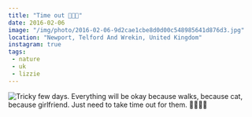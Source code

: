 ```yaml
---
title: "Time out 🍃🐱👩"
date: 2016-02-06
image: "/img/photo/2016-02-06-9d2cae1cbe8d0d00c548985641d876d3.jpg"
location: "Newport, Telford And Wrekin, United Kingdom"
instagram: true
tags:
 - nature
 - uk
 - lizzie
---
```


![Tricky few days. Everything will be okay because walks, because cat, because girlfriend. Just need to take time out for them. 🍃🐱👩🏼](/img/photo/2016-02-06-9d2cae1cbe8d0d00c548985641d876d3.jpg)

